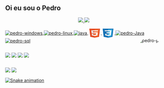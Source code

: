 
## Oi eu sou o Pedro
<!--
perfil
-->

<div align="center">
  <a href="https://github.com/PedroDev31">
  <img height="150em" src="https://github-readme-stats.vercel.app/api?username=PedroDev31&show_icons=true&theme=codeSTACKr"/>
  <img height="150em" src="https://github-readme-stats.vercel.app/api/top-langs/?username=PedroDev31&layout=compact&langs_count=7&theme=codeSTACKr"/>
   
    
</div

##
 
 
<!--
Linguagens usadas e imagem
-->
  
<div style="display: inline_block"><br>
  <img align="center" alt="pedro-windows" height="30" width="40" src="https://cdn.jsdelivr.net/gh/devicons/devicon/icons/windows8/windows8-original.svg" />
  <img align="center" alt="pedro-linux" height="30" width="40" src="https://cdn.jsdelivr.net/gh/devicons/devicon/icons/linux/linux-original.svg"/>
  <img align="center" alt="java" height="30" width="40" src="https://cdn.jsdelivr.net/gh/devicons/devicon/icons/c/c-original.svg">
  <img align="center" alt="pedro-html" height="30" width="40" src="https://raw.githubusercontent.com/devicons/devicon/master/icons/html5/html5-original.svg">
  <img align="center" alt="pedro-css" height="30" width="40" src="https://raw.githubusercontent.com/devicons/devicon/master/icons/css3/css3-original.svg">
  <img align="center" alt="pedro-Java" height="30" width="40" src="https://cdn.jsdelivr.net/gh/devicons/devicon/icons/java/java-original.svg">
  <img align="center" alt="pedro-sql" height="30" width="40" src="https://cdn.jsdelivr.net/gh/devicons/devicon/icons/mysql/mysql-original.svg" />
  
   
  <img align="right" alt="pedro-pic" height="150" style="border-radius:50px;" src="https://o.remove.bg/downloads/f00b33db-601c-406e-ac60-aa46642eb3c0/image-removebg-preview.png">
  
          
 
</div>

##
    
<!--
Redes sociais
-->

<div>
<a href="https://open.spotify.com/user/pedro.miguel.jor" target="_blank">
<img src="https://img.shields.io/badge/Spotify-1ED760?&style=for-the-badge&logo=spotify&logoColor=white" target="_blank"></a>
<a href="https://discordapp.com/users/5784" target="_blank">
<img src="https://img.shields.io/badge/Discord-7289DA?style=for-the-badge&logo=discord&logoColor=white" target="_blank"></a>
<a href="https://br.linkedin.com/in/pedro-miguel-teixeira-jord%C3%A3o-2434a3199" target="_blank">
<img src="https://img.shields.io/badge/LinkedIn-0077B5?style=for-the-badge&logo=linkedin&logoColor=white"></a>
<a href="https://stackoverflow.com" target="_blank">
<img src="https://img.shields.io/badge/Stack%20Overflow-F58025?style=for-the-badge&logo=Stack%20Overflow&logoColor=white"></a>



</div>

##
 <!--
Projetos recentes
-->
<div>
  
<img align="rigth" src="https://github-readme-stats.vercel.app/api/pin/?username=PedroDev31&repo=GetTheDiamond&theme=codeSTACKr" />
<a href="https://github.com/anuraghazra/convoychat">
<img align="rigth" src="https://github-readme-stats.vercel.app/api/pin/?username=PedroDev31&repo=AtividadesGerais&theme=codeSTACKr" />
<a href="https://github.com/anuraghazra/convoychat">

![Snake animation](https://github.com/PedroDev31/PedroDev31/blob/output/github-contribution-grid-snake.svg)
</div>


  
<!--

- 🔭 I’m currently working on ...
- 🌱 I’m currently learning ...
- 👯 I’m looking to collaborate on ...
- 🤔 I’m looking for help with java
- 📫 How to reach me: pedro.miguel.jordao@gmail.com
-->

